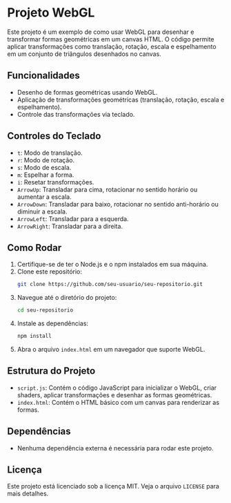 # Projeto WebGL

Este projeto é um exemplo de como usar WebGL para desenhar e transformar formas geométricas em um canvas HTML. O código permite aplicar transformações como translação, rotação, escala e espelhamento em um conjunto de triângulos desenhados no canvas.

## Funcionalidades

- Desenho de formas geométricas usando WebGL.
- Aplicação de transformações geométricas (translação, rotação, escala e espelhamento).
- Controle das transformações via teclado.

## Controles do Teclado

- `t`: Modo de translação.
- `r`: Modo de rotação.
- `s`: Modo de escala.
- `m`: Espelhar a forma.
- `i`: Resetar transformações.
- `ArrowUp`: Transladar para cima, rotacionar no sentido horário ou aumentar a escala.
- `ArrowDown`: Transladar para baixo, rotacionar no sentido anti-horário ou diminuir a escala.
- `ArrowLeft`: Transladar para a esquerda.
- `ArrowRight`: Transladar para a direita.

## Como Rodar

1. Certifique-se de ter o Node.js e o npm instalados em sua máquina.
2. Clone este repositório:
   ```sh
   git clone https://github.com/seu-usuario/seu-repositorio.git
   ```
3. Navegue até o diretório do projeto:
   ```sh
   cd seu-repositorio
   ```
4. Instale as dependências:
   ```sh
   npm install
   ```
5. Abra o arquivo `index.html` em um navegador que suporte WebGL.

## Estrutura do Projeto

- `script.js`: Contém o código JavaScript para inicializar o WebGL, criar shaders, aplicar transformações e desenhar as formas geométricas.
- `index.html`: Contém o HTML básico com um canvas para renderizar as formas.

## Dependências

- Nenhuma dependência externa é necessária para rodar este projeto.

## Licença

Este projeto está licenciado sob a licença MIT. Veja o arquivo `LICENSE` para mais detalhes.

